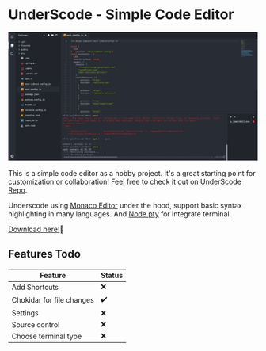 # UnderScode - Simple Code Editor

<p align="center">
  <img alt="VS Code in action" src="./public/preview.png">
</p>

This is a simple code editor as a hobby project. It's a great starting point for customization or collaboration! Feel free to check it out on [UnderScode Repo](https://github.com/vuongle2609/Underscode-Simple-Code-Editor).

Underscode using [Monaco Editor](https://microsoft.github.io/monaco-editor/) under the hood, support basic syntax highlighting in many languages. And [Node pty](https://www.npmjs.com/package/node-pty) for integrate terminal.

[Download here!](https://github.com/vuongle2609/Underscode-Simple-Code-Editor/releases/download/1.0/Underscode-Setup.exe):snail:

## Features Todo

| Feature                   | Status             |
| ------------------------- | ------------------ |
| Add Shortcuts             | :x:                |
| Chokidar for file changes | :heavy_check_mark: |
| Settings                  | :x:                |
| Source control            | :x:                |
| Choose terminal type      | :x:                |
